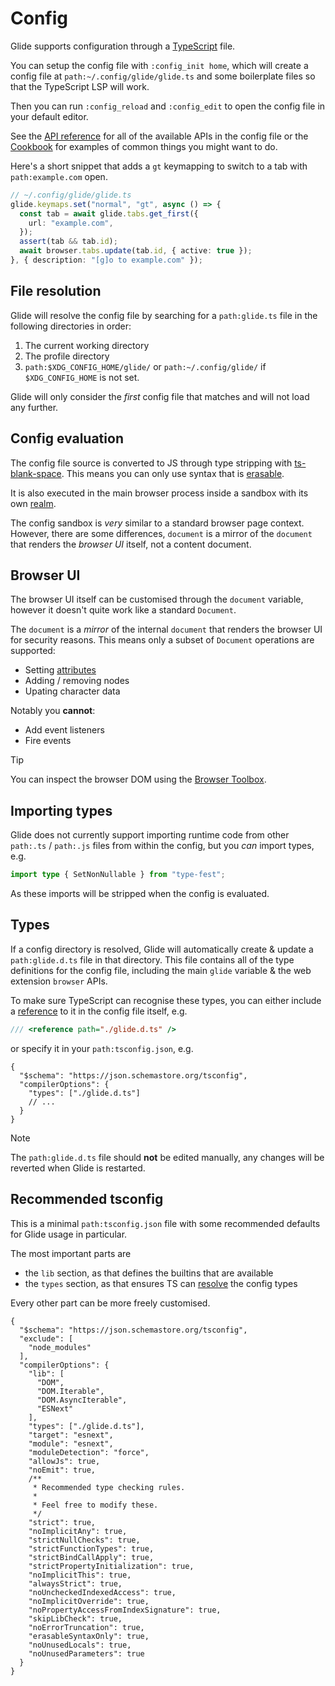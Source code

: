 # Config

Glide supports configuration through a [TypeScript](#config-evaluation) file.

You can setup the config file with `:config_init home`, which will create a config file at `path:~/.config/glide/glide.ts` and some boilerplate files so that the TypeScript LSP will work.

Then you can run `:config_reload` and `:config_edit` to open the config file in your default editor.

See the [API reference](api.md) for all of the available APIs in the config file or the [Cookbook](cookbook.md) for examples of common things you might want to do.

Here's a short snippet that adds a `gt` keymapping to switch to a tab with `path:example.com` open.

```typescript
// ~/.config/glide/glide.ts
glide.keymaps.set("normal", "gt", async () => {
  const tab = await glide.tabs.get_first({
    url: "example.com",
  });
  assert(tab && tab.id);
  await browser.tabs.update(tab.id, { active: true });
}, { description: "[g]o to example.com" });
```

## File resolution

Glide will resolve the config file by searching for a `path:glide.ts` file in the following directories in order:

1. The current working directory
2. The profile directory
3. `path:$XDG_CONFIG_HOME/glide/` or `path:~/.config/glide/` if `$XDG_CONFIG_HOME` is not set.

Glide will only consider the _first_ config file that matches and will not load any further.

## Config evaluation

The config file source is converted to JS through type stripping with [ts-blank-space](https://bloomberg.github.io/ts-blank-space/). This means you can only use syntax that is [erasable](https://www.typescriptlang.org/docs/handbook/release-notes/typescript-5-8.html#the---erasablesyntaxonly-option).

It is also executed in the main browser process inside a sandbox with its own [realm](https://developer.mozilla.org/en-US/docs/Web/JavaScript/Reference/Execution_model#realms).

The config sandbox is _very_ similar to a standard browser page context. However, there are some differences, `document` is a mirror of the `document` that renders the _browser UI_ itself, not a content document.

## Browser UI

The browser UI itself can be customised through the `document` variable, however it doesn't quite work like a standard `Document`.

The `document` is a _mirror_ of the internal `document` that renders the browser UI for security reasons. This means only a subset of `Document` operations are supported:

- Setting [attributes](https://developer.mozilla.org/en-US/docs/Web/HTML/Reference/Attributes)
- Adding / removing nodes
- Upating character data

Notably you **cannot**:

- Add event listeners
- Fire events

> [!TIP]
> You can inspect the browser DOM using the [Browser Toolbox](https://firefox-source-docs.mozilla.org/devtools-user/browser_toolbox/index.html).

## Importing types

Glide does not currently support importing runtime code from other `path:.ts` / `path:.js` files from within the config, but you _can_ import types, e.g.

```typescript
import type { SetNonNullable } from "type-fest";
```

As these imports will be stripped when the config is evaluated.

## Types

If a config directory is resolved, Glide will automatically create & update a `path:glide.d.ts` file in that directory. This file contains all of the type definitions for the config file, including the main `glide` variable & the web extension `browser` APIs.

To make sure TypeScript can recognise these types, you can either include a [reference](https://www.typescriptlang.org/docs/handbook/triple-slash-directives.html) to it in the config file itself, e.g.

```typescript
/// <reference path="./glide.d.ts" />
```

or specify it in your `path:tsconfig.json`, e.g.

```jsonc
{
  "$schema": "https://json.schemastore.org/tsconfig",
  "compilerOptions": {
    "types": ["./glide.d.ts"]
    // ...
  }
}
```

> [!NOTE]
> The `path:glide.d.ts` file should **not** be edited manually, any changes will be reverted when Glide is restarted.

## Recommended tsconfig

This is a minimal `path:tsconfig.json` file with some recommended defaults for Glide usage in particular.

The most important parts are

- the `lib` section, as that defines the builtins that are available
- the `types` section, as that ensures TS can [resolve](#types) the config types

Every other part can be more freely customised.

```jsonc
{
  "$schema": "https://json.schemastore.org/tsconfig",
  "exclude": [
    "node_modules"
  ],
  "compilerOptions": {
    "lib": [
      "DOM",
      "DOM.Iterable",
      "DOM.AsyncIterable",
      "ESNext"
    ],
    "types": ["./glide.d.ts"],
    "target": "esnext",
    "module": "esnext",
    "moduleDetection": "force",
    "allowJs": true,
    "noEmit": true,
    /**
     * Recommended type checking rules.
     *
     * Feel free to modify these.
     */
    "strict": true,
    "noImplicitAny": true,
    "strictNullChecks": true,
    "strictFunctionTypes": true,
    "strictBindCallApply": true,
    "strictPropertyInitialization": true,
    "noImplicitThis": true,
    "alwaysStrict": true,
    "noUncheckedIndexedAccess": true,
    "noImplicitOverride": true,
    "noPropertyAccessFromIndexSignature": true,
    "skipLibCheck": true,
    "noErrorTruncation": true,
    "erasableSyntaxOnly": true,
    "noUnusedLocals": true,
    "noUnusedParameters": true
  }
}
```
